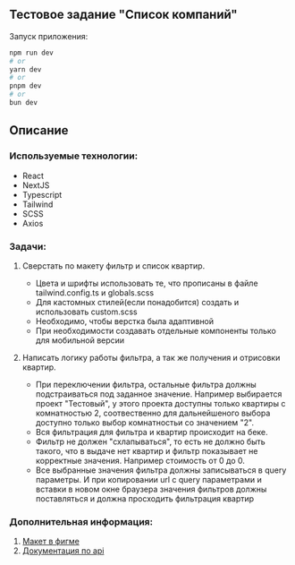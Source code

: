 ## Тестовое задание "Список компаний"

Запуск приложения:

```bash
npm run dev
# or
yarn dev
# or
pnpm dev
# or
bun dev
```

## Описание
### Используемые технологии:
- React
- NextJS
- Typescript
- Tailwind
- SCSS
- Axios

### Задачи:

1) Сверстать по макету фильтр и список квартир.

    - Цвета и шрифты использовать те, что прописаны в файле tailwind.config.ts и globals.scss
    - Для кастомных стилей(если понадобится) создать и использовать custom.scss
    - Необходимо, чтобы верстка была адаптивной
    - При необходимости создавать отдельные компоненты только для мобильной версии
2) Написать логику работы фильтра, а так же получения и отрисовки квартир.
    - При переключении фильтра, остальные фильтра должны подстраиваться под заданное значение. Например выбирается
      проект "Тестовый", у этого проекта доступны только квартиры с комнатностью 2, соотвественно для дальнейшеного
      выбора доступно только выбор комнатностьи со значением "2".
    - Вся фильтрация для фильтра и квартир происходит на беке.
    - Фильтр не должен "схлапываться", то есть не должно быть такого, что в выдаче нет квартир и фильтр показывает не
      корректные значения. Например стоимость от 0 до 0.
    - Все выбранные значения фильтра должны записываться в query параметры. И при копировании url с query параметрами и
      вставки в новом окне браузера значения фильтров должны поставляться и должна просходить фильтрация квартир

### Дополнительная информация:

1) [Макет в фигме](https://www.figma.com/file/KS3E1LkarFwFQD90K1BUGN/Тестовое-задание-(Frontend)?type=design&node-id=4-229&mode=design&t=NwbIcQkYsVgExTzM-0)
2) [Документация по api](https://dynamic-filter.aerokod.ru/api/documentation)
